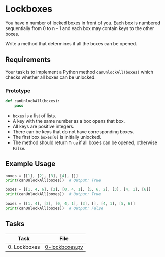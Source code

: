 # Lockboxes

You have n number of locked boxes in front of you. Each box is numbered sequentially from 0 to n - 1 and each box may
contain keys to the other boxes.

Write a method that determines if all the boxes can be opened.

## Requirements

Your task is to implement a Python method `canUnlockAll(boxes)` which checks whether all boxes can be unlocked.

### Prototype

```python
def canUnlockAll(boxes):
    pass
```

- `boxes` is a list of lists.
- A key with the same number as a box opens that box.
- All keys are positive integers.
- There can be keys that do not have corresponding boxes.
- The first box `boxes[0]` is initially unlocked.
- The method should return `True` if all boxes can be opened, otherwise `False`.

## Example Usage

```python
boxes = [[1], [2], [3], [4], []]
print(canUnlockAll(boxes))  # Output: True

boxes = [[1, 4, 6], [2], [0, 4, 1], [5, 6, 2], [3], [4, 1], [6]]
print(canUnlockAll(boxes))  # Output: True

boxes = [[1, 4], [2], [0, 4, 1], [3], [], [4, 1], [5, 6]]
print(canUnlockAll(boxes))  # Output: False
```

## Tasks

| Task         | File                               |
|--------------|------------------------------------|
| 0. Lockboxes | [0-lockboxes.py](./0-lockboxes.py) |
